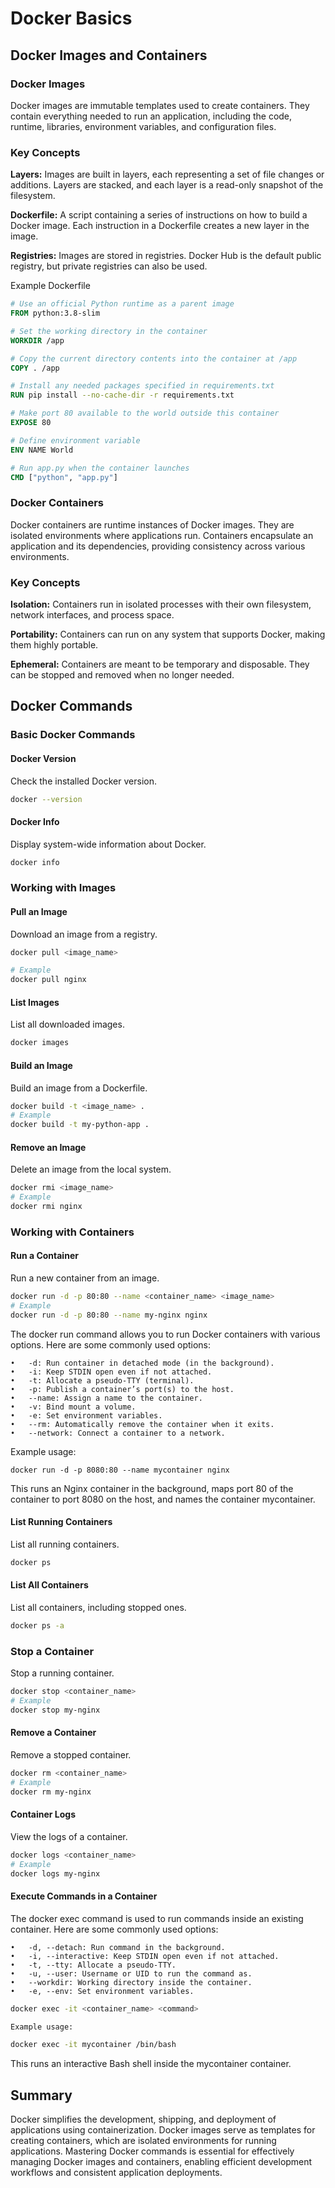 # Docker Basics

## Docker Images and Containers

### Docker Images
Docker images are immutable templates used to create containers. They contain everything needed to run an application, including the code, runtime, libraries, environment variables, and configuration files.

### Key Concepts
**Layers:** Images are built in layers, each representing a set of file changes or additions. Layers are stacked, and each layer is a read-only snapshot of the filesystem.

**Dockerfile:** A script containing a series of instructions on how to build a Docker image. Each instruction in a Dockerfile creates a new layer in the image.

**Registries:** Images are stored in registries. Docker Hub is the default public registry, but private registries can also be used.

Example Dockerfile

```dockerfile
# Use an official Python runtime as a parent image
FROM python:3.8-slim

# Set the working directory in the container
WORKDIR /app

# Copy the current directory contents into the container at /app
COPY . /app

# Install any needed packages specified in requirements.txt
RUN pip install --no-cache-dir -r requirements.txt

# Make port 80 available to the world outside this container
EXPOSE 80

# Define environment variable
ENV NAME World

# Run app.py when the container launches
CMD ["python", "app.py"]
```

### Docker Containers
Docker containers are runtime instances of Docker images. They are isolated environments where applications run. Containers encapsulate an application and its dependencies, providing consistency across various environments.

### Key Concepts
**Isolation:** Containers run in isolated processes with their own filesystem, network interfaces, and process space.

**Portability:** Containers can run on any system that supports Docker, making them highly portable.

**Ephemeral:** Containers are meant to be temporary and disposable. They can be stopped and removed when no longer needed.

## Docker Commands

### Basic Docker Commands

#### Docker Version
Check the installed Docker version.

```sh
docker --version
```

#### Docker Info
Display system-wide information about Docker.

```sh
docker info
```

### Working with Images

#### Pull an Image
Download an image from a registry.

```sh
docker pull <image_name>

# Example
docker pull nginx
```

#### List Images
List all downloaded images.

```sh
docker images
```

#### Build an Image
Build an image from a Dockerfile.

```sh
docker build -t <image_name> .
# Example
docker build -t my-python-app .
```

#### Remove an Image
Delete an image from the local system.

```sh
docker rmi <image_name>
# Example
docker rmi nginx
```

### Working with Containers

#### Run a Container
Run a new container from an image.

```sh
docker run -d -p 80:80 --name <container_name> <image_name>
# Example
docker run -d -p 80:80 --name my-nginx nginx
```
The docker run command allows you to run Docker containers with various options. 
Here are some commonly used options:

	•	-d: Run container in detached mode (in the background).
	•	-i: Keep STDIN open even if not attached.
	•	-t: Allocate a pseudo-TTY (terminal).
	•	-p: Publish a container’s port(s) to the host.
	•	--name: Assign a name to the container.
	•	-v: Bind mount a volume.
	•	-e: Set environment variables.
	•	--rm: Automatically remove the container when it exits.
	•	--network: Connect a container to a network.

Example usage:
```
docker run -d -p 8080:80 --name mycontainer nginx
```

This runs an Nginx container in the background, maps port 80 of the container to port 8080 on the host, and names the container mycontainer.


#### List Running Containers
List all running containers.

```sh
docker ps
```

#### List All Containers
List all containers, including stopped ones.

```sh
docker ps -a
```

### Stop a Container
Stop a running container.

```sh
docker stop <container_name>
# Example
docker stop my-nginx
```

#### Remove a Container
Remove a stopped container.

```sh
docker rm <container_name>
# Example
docker rm my-nginx
```

#### Container Logs
View the logs of a container.

```sh
docker logs <container_name>
# Example
docker logs my-nginx
```

#### Execute Commands in a Container

The docker exec command is used to run commands inside an existing container. 
Here are some commonly used options:

	•	-d, --detach: Run command in the background.
	•	-i, --interactive: Keep STDIN open even if not attached.
	•	-t, --tty: Allocate a pseudo-TTY.
	•	-u, --user: Username or UID to run the command as.
	•	--workdir: Working directory inside the container.
	•	-e, --env: Set environment variables.

```sh
docker exec -it <container_name> <command>

Example usage:

docker exec -it mycontainer /bin/bash
```

This runs an interactive Bash shell inside the mycontainer container.


## Summary
Docker simplifies the development, shipping, and deployment of applications using containerization. Docker images serve as templates for creating containers, which are isolated environments for running applications. Mastering Docker commands is essential for effectively managing Docker images and containers, enabling efficient development workflows and consistent application deployments.